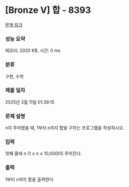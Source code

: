 # [Bronze V] 합 - 8393 

[문제 링크](https://www.acmicpc.net/problem/8393) 

### 성능 요약

메모리: 2020 KB, 시간: 0 ms

### 분류

구현, 수학

### 제출 일자

2025년 3월 11일 01:39:15

### 문제 설명

<p style="user-select: auto !important;">n이 주어졌을 때, 1부터 n까지 합을 구하는 프로그램을 작성하시오.</p>

### 입력 

 <p style="user-select: auto !important;">첫째 줄에 n (1 ≤ n ≤ 10,000)이 주어진다.</p>

### 출력 

 <p style="user-select: auto !important;">1부터 n까지 합을 출력한다.</p>

